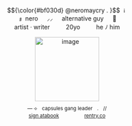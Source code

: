 <p align=center>
     
<br align=center>
      $${\color{#bf030d} @neromaycry . }$$ <img width="12" height="12" alt="image" src="https://64.media.tumblr.com/0e6cdfd88cf98b72df19a484eefd653c/d30c800fd04f3eeb-7e/s75x75_c1/f4aec3ca17a86e79c44413a26b0ef470cd4fb232.gif" />


<br align=center>
     ﹟   nero   ㅤ         ⸝⸝   ㅤ         alternative guy   ㅤ         🦇 

<br align=center>
    artist · writer   ㅤ              ㅤ             20yo   ㅤ            ㅤ             he  ﾉ  him 

<p align=center>
     <img width="150" alt="image" src="https://64.media.tumblr.com/c7ce4ea4e5ee84efbd8a6d3f3e92065b/bc63f9721ef15004-ab/s1280x1920/15ffd5fdbe71e2e0033851dab3325509c861bb07.png" />

<sub>
<br align=center>
— ⟢ㅤcapsules gang leaderㅤ.ㅤ//


<br align=center>
     <a href="https://capsulez.atabook.org">sign atabook</a>   ㅤ            ㅤ            ㅤ            ㅤ         
     <a href="https://rentry.co/capsulez">rentry.co</a>
</sub>
